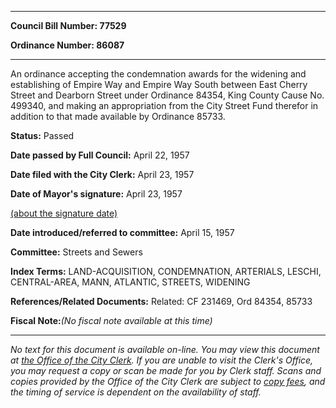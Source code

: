

********

**Council Bill Number: 77529**
   
**Ordinance Number: 86087**
********

 An ordinance accepting the condemnation awards for the widening and establishing of Empire Way and Empire Way South between East Cherry Street and Dearborn Street under Ordinance 84354, King County Cause No. 499340, and making an appropriation from the City Street Fund therefor in addition to that made available by Ordinance 85733.

**Status:** Passed
   
**Date passed by Full Council:** April 22, 1957
   
**Date filed with the City Clerk:** April 23, 1957
   
**Date of Mayor's signature:** April 23, 1957
   
[(about the signature date)](/~public/approvaldate.htm)
   
   
   
**Date introduced/referred to committee:** April 15, 1957
   
**Committee:** Streets and Sewers
   
   
**Index Terms:** LAND-ACQUISITION, CONDEMNATION, ARTERIALS, LESCHI, CENTRAL-AREA, MANN, ATLANTIC, STREETS, WIDENING

**References/Related Documents:** Related: CF 231469, Ord 84354, 85733

**Fiscal Note:**_(No fiscal note available at this time)_
********

_No text for this document is available on-line. You may view this document at [the Office of the City Clerk](http://www.seattle.gov/leg/clerk/contactUs.htm). If you are unable to visit the Clerk's Office, you may request a copy or scan be made for you by Clerk staff. Scans and copies provided by the Office of the City Clerk are subject to [copy fees](http://clerk.seattle.gov/~public/clerkfees.htm), and the timing of service is dependent on the availability of staff._

